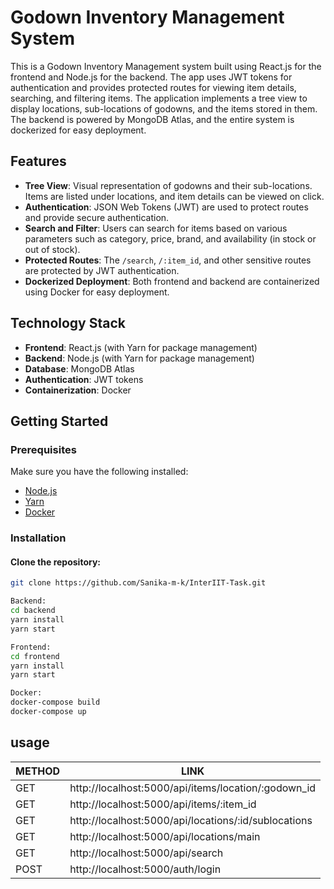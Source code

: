 # Godown Inventory Management System

This is a Godown Inventory Management system built using React.js for the frontend and Node.js for the backend. The app uses JWT tokens for authentication and provides protected routes for viewing item details, searching, and filtering items. The application implements a tree view to display locations, sub-locations of godowns, and the items stored in them. The backend is powered by MongoDB Atlas, and the entire system is dockerized for easy deployment.

## Features

- **Tree View**: Visual representation of godowns and their sub-locations. Items are listed under locations, and item details can be viewed on click.
- **Authentication**: JSON Web Tokens (JWT) are used to protect routes and provide secure authentication.
- **Search and Filter**: Users can search for items based on various parameters such as category, price, brand, and availability (in stock or out of stock).
- **Protected Routes**: The `/search`, `/:item_id`, and other sensitive routes are protected by JWT authentication.
- **Dockerized Deployment**: Both frontend and backend are containerized using Docker for easy deployment.

## Technology Stack

- **Frontend**: React.js (with Yarn for package management)
- **Backend**: Node.js (with Yarn for package management)
- **Database**: MongoDB Atlas
- **Authentication**: JWT tokens
- **Containerization**: Docker

## Getting Started

### Prerequisites

Make sure you have the following installed:

- [Node.js](https://nodejs.org/)
- [Yarn](https://yarnpkg.com/)
- [Docker](https://www.docker.com/)

### Installation

#### Clone the repository:

```bash
git clone https://github.com/Sanika-m-k/InterIIT-Task.git

Backend:
cd backend
yarn install
yarn start

Frontend:
cd frontend
yarn install
yarn start

Docker:
docker-compose build
docker-compose up 
```

## usage
| METHOD  | LINK |
| ------------- | ------------- |
| GET  | http://localhost:5000/api/items/location/:godown_id |
| GET  | http://localhost:5000/api/items/:item_id |
| GET  |  http://localhost:5000/api/locations/:id/sublocations|
| GET  |  http://localhost:5000/api/locations/main|
| GET  |  http://localhost:5000/api/search|
| POST  | http://localhost:5000/auth/login  |
